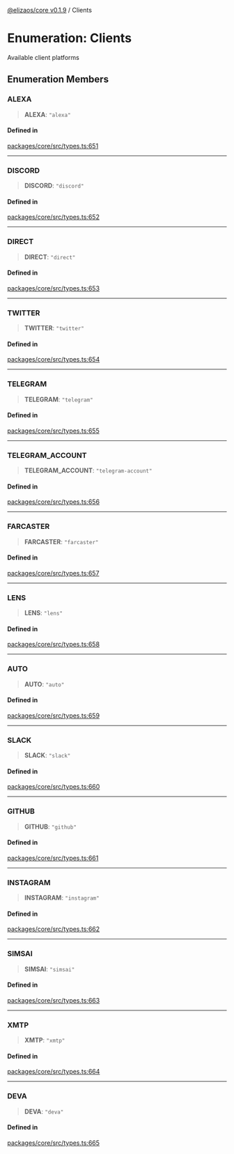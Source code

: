 [@elizaos/core v0.1.9](../index.md) / Clients

# Enumeration: Clients

Available client platforms

## Enumeration Members

### ALEXA

> **ALEXA**: `"alexa"`

#### Defined in

[packages/core/src/types.ts:651](https://github.com/abilmansuryeshmuratov/tutorial_agent/blob/main/packages/core/src/types.ts#L651)

***

### DISCORD

> **DISCORD**: `"discord"`

#### Defined in

[packages/core/src/types.ts:652](https://github.com/abilmansuryeshmuratov/tutorial_agent/blob/main/packages/core/src/types.ts#L652)

***

### DIRECT

> **DIRECT**: `"direct"`

#### Defined in

[packages/core/src/types.ts:653](https://github.com/abilmansuryeshmuratov/tutorial_agent/blob/main/packages/core/src/types.ts#L653)

***

### TWITTER

> **TWITTER**: `"twitter"`

#### Defined in

[packages/core/src/types.ts:654](https://github.com/abilmansuryeshmuratov/tutorial_agent/blob/main/packages/core/src/types.ts#L654)

***

### TELEGRAM

> **TELEGRAM**: `"telegram"`

#### Defined in

[packages/core/src/types.ts:655](https://github.com/abilmansuryeshmuratov/tutorial_agent/blob/main/packages/core/src/types.ts#L655)

***

### TELEGRAM\_ACCOUNT

> **TELEGRAM\_ACCOUNT**: `"telegram-account"`

#### Defined in

[packages/core/src/types.ts:656](https://github.com/abilmansuryeshmuratov/tutorial_agent/blob/main/packages/core/src/types.ts#L656)

***

### FARCASTER

> **FARCASTER**: `"farcaster"`

#### Defined in

[packages/core/src/types.ts:657](https://github.com/abilmansuryeshmuratov/tutorial_agent/blob/main/packages/core/src/types.ts#L657)

***

### LENS

> **LENS**: `"lens"`

#### Defined in

[packages/core/src/types.ts:658](https://github.com/abilmansuryeshmuratov/tutorial_agent/blob/main/packages/core/src/types.ts#L658)

***

### AUTO

> **AUTO**: `"auto"`

#### Defined in

[packages/core/src/types.ts:659](https://github.com/abilmansuryeshmuratov/tutorial_agent/blob/main/packages/core/src/types.ts#L659)

***

### SLACK

> **SLACK**: `"slack"`

#### Defined in

[packages/core/src/types.ts:660](https://github.com/abilmansuryeshmuratov/tutorial_agent/blob/main/packages/core/src/types.ts#L660)

***

### GITHUB

> **GITHUB**: `"github"`

#### Defined in

[packages/core/src/types.ts:661](https://github.com/abilmansuryeshmuratov/tutorial_agent/blob/main/packages/core/src/types.ts#L661)

***

### INSTAGRAM

> **INSTAGRAM**: `"instagram"`

#### Defined in

[packages/core/src/types.ts:662](https://github.com/abilmansuryeshmuratov/tutorial_agent/blob/main/packages/core/src/types.ts#L662)

***

### SIMSAI

> **SIMSAI**: `"simsai"`

#### Defined in

[packages/core/src/types.ts:663](https://github.com/abilmansuryeshmuratov/tutorial_agent/blob/main/packages/core/src/types.ts#L663)

***

### XMTP

> **XMTP**: `"xmtp"`

#### Defined in

[packages/core/src/types.ts:664](https://github.com/abilmansuryeshmuratov/tutorial_agent/blob/main/packages/core/src/types.ts#L664)

***

### DEVA

> **DEVA**: `"deva"`

#### Defined in

[packages/core/src/types.ts:665](https://github.com/abilmansuryeshmuratov/tutorial_agent/blob/main/packages/core/src/types.ts#L665)
